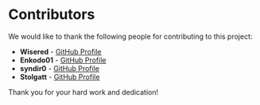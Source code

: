# Contributors

We would like to thank the following people for contributing to this project:

- **Wisered** - [GitHub Profile](https://github.com/Wisered)
- **Enkodo01** - [GitHub Profile](https://github.com/Enkodo01)
- **syndir0** - [GitHub Profile](https://github.com/syndir0)
- **Stolgatt** - [GitHub Profile](https://github.com/Stolgatt)

Thank you for your hard work and dedication!
